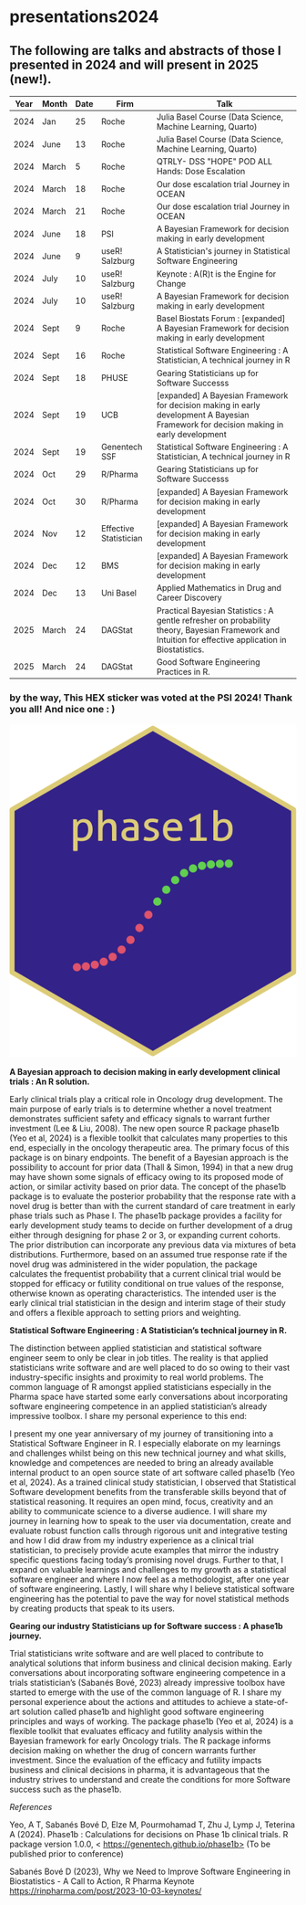 # presentations2024 

## The following are talks and abstracts of those I presented in 2024 and will present in 2025 (new!).
|Year|Month                        |Date  |Firm                                         |Talk                                                                                                                                                  |
|----|-----------------------------|------|---------------------------------------------|------------------------------------------------------------------------------------------------------------------------------------------------------|
|2024|Jan                          |25    |Roche                                        |Julia Basel Course (Data Science, Machine Learning, Quarto)                                                                                           |
|2024|June                         |13    |Roche                                        |Julia Basel Course (Data Science, Machine Learning, Quarto)                                                                                           |
|2024|March                        |5     |Roche                                        |QTRLY- DSS "HOPE" POD ALL Hands: Dose Escalation                                                                                               |
|2024|March                        |18    |Roche                                        |Our dose escalation trial Journey in OCEAN                                                                                              |
|2024|March                        |21    |Roche                                        |Our dose escalation trial Journey in OCEAN                                                                                              |
|2024|June                         |18    |PSI                                          |A Bayesian Framework for decision making in early development                                                                                         |
|2024|June                         |9     |useR! Salzburg                               |A Statistician's journey in Statistical Software Engineering                                                                                          |
|2024|July                         |10    |useR! Salzburg                               |Keynote : A(R)t is the Engine for Change                                                                                                              |
|2024|July                         |10    |useR! Salzburg                               |A Bayesian Framework for decision making in early development                                                                                         |
|2024|Sept                         |9     |Roche                                        |Basel Biostats Forum : [expanded] A Bayesian Framework for decision making in early development                                                       |
|2024|Sept                         |16    |Roche                                        |Statistical Software Engineering : A Statistician‚ A technical journey in R                                                                          |
|2024|Sept                         |18    |PHUSE                                        |Gearing Statisticians up for Software Successs                                                                                                        |
|2024|Sept                         |19    |UCB                                          |[expanded] A Bayesian Framework for decision making in early development A Bayesian Framework for decision making in early development                |
|2024|Sept                         |19    |Genentech SSF                                |Statistical Software Engineering : A Statistician‚ A technical journey in R                                                                          |
|2024|Oct                          |29    |R/Pharma                                     |Gearing Statisticians up for Software Successs                                                                                                        |
|2024|Oct                          |30    |R/Pharma                                     |[expanded] A Bayesian Framework for decision making in early development                                                                              |
|2024|Nov                          |12    |Effective Statistician                       |[expanded] A Bayesian Framework for decision making in early development                                                                              |
|2024|Dec                          |12    |BMS                                          |[expanded] A Bayesian Framework for decision making in early development                                                                              |
|2024|Dec                          |13    |Uni Basel                                    |Applied Mathematics in Drug and Career Discovery                                                                                                      |
|2025|March                        |24    |DAGStat                                      |Practical Bayesian Statistics : A gentle refresher on probability theory, Bayesian Framework and Intuition for effective application in Biostatistics.|
|2025|March                        |24    |DAGStat                                      |Good Software Engineering Practices in R.|





### by the way, This HEX sticker was voted at the PSI 2024! Thank you all! And nice one : )

![phase1b HEX sticker](hex3.png)

**A Bayesian approach to decision making in early development clinical trials : An R solution.**	

Early clinical trials play a critical role in Oncology drug development. The main purpose of early trials is to determine whether a novel treatment demonstrates sufficient safety and efficacy signals to warrant further investment (Lee & Liu, 2008). The new open source R package phase1b (Yeo et al, 2024) is a flexible toolkit that calculates many properties to this end, especially in the oncology therapeutic area. The primary focus of this package is on binary endpoints. The benefit of a Bayesian approach is the possibility to account for prior data (Thall & Simon, 1994) in that a new drug may have shown some signals of efficacy owing to its proposed mode of action, or similar activity based on prior data. The concept of the phase1b package is to evaluate the posterior probability that the response rate with a novel drug is better than with the current standard of care treatment in early phase trials such as Phase I. The phase1b package provides a facility for early development study teams to decide on further development of a drug either through designing for phase 2 or 3, or expanding current cohorts. The prior distribution can incorporate any previous data via mixtures of beta distributions. Furthermore, based on an assumed true response rate if the novel drug was administered in the wider population, the package calculates the frequentist probability that a current clinical trial would be stopped for efficacy or futility conditional on true values of the response, otherwise known as operating characteristics. The intended user is the early clinical trial statistician in the design and interim stage of their study and offers a flexible approach to setting priors and weighting.

**Statistical Software Engineering : A Statistician’s technical journey in R.**

The distinction between applied statistician and statistical software engineer seem to only be clear in job titles. The reality is that applied statisticians write software and are well placed to do so owing to their vast industry-specific insights and proximity to real world problems. The common language of R amongst applied statisticians especially in the Pharma space have started some early conversations about incorporating software engineering competence in an applied statistician’s already impressive toolbox. I share my personal experience to this end:

I present my one year anniversary of my journey of transitioning into a Statistical Software Engineer in R. I especially elaborate on my learnings and challenges whilst being on this new technical journey and what skills, knowledge and competences are needed to bring an already available internal product to an open source state of art software called phase1b (Yeo et al, 2024). As a trained clinical study statistician, I observed that Statistical Software development benefits from the transferable skills beyond that of statistical reasoning. It requires an open mind, focus, creativity and an ability to communicate science to a diverse audience. I will share my journey in learning how to speak to the user via documentation, create and evaluate robust function calls through rigorous unit and integrative testing and how I did draw from my industry experience as a clinical trial statistician, to precisely provide acute examples that mirror the industry specific questions facing today’s promising novel drugs. Further to that, I expand on valuable learnings and challenges to my growth as a statistical software engineer and where I now feel as a methodologist, after one year of software engineering. Lastly, I will share why I believe statistical software engineering has the potential to pave the way for novel statistical methods by creating products that speak to its users.

**Gearing our industry Statisticians up for Software success : A phase1b journey.**

Trial statisticians write software and are well placed to contribute to analytical solutions that inform business and clinical decision making. Early conversations about incorporating software engineering competence in a trials statistician’s (Sabanés Bové, 2023) already impressive toolbox have started to emerge with the use of the common language of R. I share my personal experience about the actions and attitudes to achieve a state-of-art solution called phase1b and highlight good software engineering principles and ways of working. The package phase1b (Yeo et al, 2024)  is a flexible toolkit that evaluates efficacy and futility analysis within the Bayesian framework for early Oncology trials. The R package informs decision making on whether the drug of concern warrants further investment. Since the evaluation of the efficacy and futility impacts business and clinical decisions in pharma, it is advantageous that the industry strives to understand and create the conditions for more Software success such as the phase1b.		
				 	 	 		
_References_

Yeo, A T, Sabanés Bové D, Elze M, Pourmohamad T, Zhu J, Lymp J, Teterina A (2024).
Phase1b : Calculations for decisions on Phase 1b clinical trials. R package
version 1.0.0, < https://genentech.github.io/phase1b>
(To be published prior to conference)

Sabanés Bové D (2023), Why we Need to Improve Software Engineering in Biostatistics - A Call to Action, 
R Pharma Keynote <https://rinpharma.com/post/2023-10-03-keynotes/>
